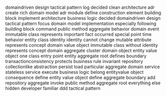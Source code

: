domaindriven design tactical pattern log decided clean architecture adr create rich domain model adr module define construction element building block implement architecture business logic decided domaindriven design tactical pattern focus domain model implementation especially following building block command public method aggregate behavior domain event immutable class represents important fact occurred special point time behavior entity class identity identity cannot change mutable attribute represents concept domain value object immutable class without identity represents concept domain aggregate cluster domain object entity value object one class entry point entity aggregate root defines boundary transactionconsistency protects business rule invariant repository collectionlike abstraction persist load particular aggregate domain service stateless service execute business logic belong entityvalue object consequence define entity value object define aggregate boundary add repository aggregate invoke public method aggregate root everything else hidden developer familiar ddd tactical pattern